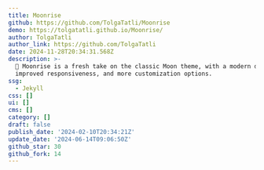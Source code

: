 ```yaml
---
title: Moonrise
github: https://github.com/TolgaTatli/Moonrise
demo: https://tolgatatli.github.io/Moonrise/
author: TolgaTatli
author_link: https://github.com/TolgaTatli
date: 2024-11-28T20:34:31.568Z
description: >-
  🌅 Moonrise is a fresh take on the classic Moon theme, with a modern design,
  improved responsiveness, and more customization options.
ssg:
  - Jekyll
css: []
ui: []
cms: []
category: []
draft: false
publish_date: '2024-02-10T20:34:21Z'
update_date: '2024-06-14T09:06:50Z'
github_star: 30
github_fork: 14
---
```

